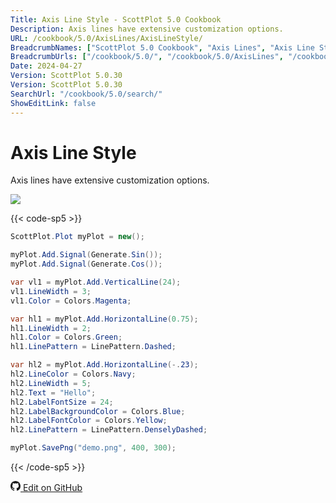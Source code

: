 ```yaml
---
Title: Axis Line Style - ScottPlot 5.0 Cookbook
Description: Axis lines have extensive customization options.
URL: /cookbook/5.0/AxisLines/AxisLineStyle/
BreadcrumbNames: ["ScottPlot 5.0 Cookbook", "Axis Lines", "Axis Line Style"]
BreadcrumbUrls: ["/cookbook/5.0/", "/cookbook/5.0/AxisLines", "/cookbook/5.0/AxisLines/AxisLineStyle"]
Date: 2024-04-27
Version: ScottPlot 5.0.30
Version: ScottPlot 5.0.30
SearchUrl: "/cookbook/5.0/search/"
ShowEditLink: false
---
```


# Axis Line Style


Axis lines have extensive customization options.

[![](/cookbook/5.0/images/AxisLineStyle.png?240426212031)](/cookbook/5.0/images/AxisLineStyle.png?240426212031)

{{< code-sp5 >}}

```cs
ScottPlot.Plot myPlot = new();

myPlot.Add.Signal(Generate.Sin());
myPlot.Add.Signal(Generate.Cos());

var vl1 = myPlot.Add.VerticalLine(24);
vl1.LineWidth = 3;
vl1.Color = Colors.Magenta;

var hl1 = myPlot.Add.HorizontalLine(0.75);
hl1.LineWidth = 2;
hl1.Color = Colors.Green;
hl1.LinePattern = LinePattern.Dashed;

var hl2 = myPlot.Add.HorizontalLine(-.23);
hl2.LineColor = Colors.Navy;
hl2.LineWidth = 5;
hl2.Text = "Hello";
hl2.LabelFontSize = 24;
hl2.LabelBackgroundColor = Colors.Blue;
hl2.LabelFontColor = Colors.Yellow;
hl2.LinePattern = LinePattern.DenselyDashed;

myPlot.SavePng("demo.png", 400, 300);

```

{{< /code-sp5 >}}

<a href='https://github.com/ScottPlot/ScottPlot/blob/main/src/ScottPlot5/ScottPlot5%20Cookbook/Recipes/PlotTypes/AxisLines.cs'><svg xmlns="http://www.w3.org/2000/svg" width="16" height="16" fill="currentColor" class="mb-1 bi bi-github" viewBox="0 0 16 16">
  <path d="M8 0C3.58 0 0 3.58 0 8c0 3.54 2.29 6.53 5.47 7.59.4.07.55-.17.55-.38 0-.19-.01-.82-.01-1.49-2.01.37-2.53-.49-2.69-.94-.09-.23-.48-.94-.82-1.13-.28-.15-.68-.52-.01-.53.63-.01 1.08.58 1.23.82.72 1.21 1.87.87 2.33.66.07-.52.28-.87.51-1.07-1.78-.2-3.64-.89-3.64-3.95 0-.87.31-1.59.82-2.15-.08-.2-.36-1.02.08-2.12 0 0 .67-.21 2.2.82.64-.18 1.32-.27 2-.27s1.36.09 2 .27c1.53-1.04 2.2-.82 2.2-.82.44 1.1.16 1.92.08 2.12.51.56.82 1.27.82 2.15 0 3.07-1.87 3.75-3.65 3.95.29.25.54.73.54 1.48 0 1.07-.01 1.93-.01 2.2 0 .21.15.46.55.38A8.01 8.01 0 0 0 16 8c0-4.42-3.58-8-8-8"/>
</svg> Edit on GitHub</a>

